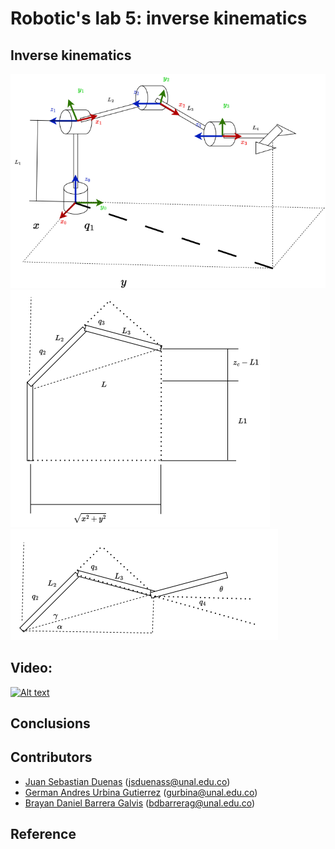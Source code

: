 # Robotic's lab 5: inverse kinematics

## Inverse kinematics 

![capture robotStudio signal creation](/media/Proyeccion_q1.png) 
![capture robotStudio signal creation](/media/Proyeccion_q3.png) 
![capture robotStudio signal creation](/media/Proyeccion_q2_q4.png) 


## Video: 

[![Alt text](https://img.youtube.com/vi/Wdw1Ll6Tfwo/0.jpg)](https://youtu.be/Wdw1Ll6Tfwo)

## Conclusions 


## Contributors
- [Juan Sebastian Duenas](https://github.com/jsduenass) (jsduenass@unal.edu.co)
- [German Andres Urbina Gutierrez](https://github.com/gurbinaUn)  (gurbina@unal.edu.co)
- [Brayan Daniel Barrera Galvis](https://github.com/brayandan) (bdbarrerag@unal.edu.co)

## Reference



<!---

Design doc
Position movement control of the Phantom X Pincher robot 

TODO
- Define architecture
- Define message for target position
- 

--->
